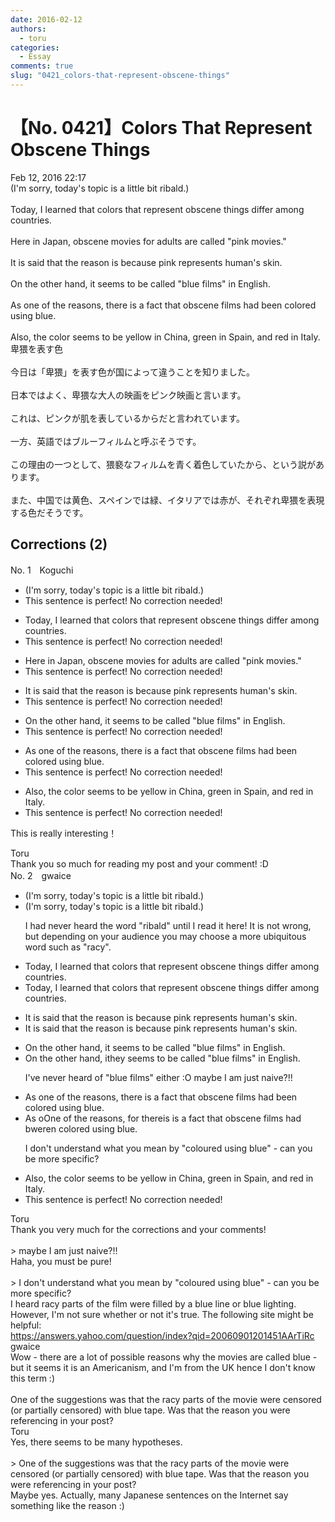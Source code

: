 ```yaml
---
date: 2016-02-12
authors:
  - toru
categories:
  - Essay
comments: true
slug: "0421_colors-that-represent-obscene-things"
---
```


# 【No. 0421】Colors That Represent Obscene Things
<div class="date">Feb 12, 2016 22:17</div>
<div id="post"><div id="body_show_ori">
(I'm sorry, today's topic is a little bit ribald.)<br/><br/>Today, I learned that colors that represent obscene things differ among countries.<br/><br/>Here in Japan, obscene movies for adults are called "pink movies."<br/><br/>It is said that the reason is because pink represents human's skin.<br/><br/>On the other hand, it seems to be called "blue films" in English.<br/><br/>As one of the reasons, there is a fact that obscene films had been colored using blue.<br/><br/>Also, the color seems to be yellow in China, green in Spain, and red in Italy.
</div></div>

<!-- more -->

<div id="post_ja"><div id="body_show_mo">
卑猥を表す色<br/><br/>今日は「卑猥」を表す色が国によって違うことを知りました。<br/><br/>日本ではよく、卑猥な大人の映画をピンク映画と言います。<br/><br/>これは、ピンクが肌を表しているからだと言われています。<br/><br/>一方、英語ではブルーフィルムと呼ぶそうです。<br/><br/>この理由の一つとして、猥褻なフィルムを青く着色していたから、という説があります。<br/><br/>また、中国では黄色、スペインでは緑、イタリアでは赤が、それぞれ卑猥を表現する色だそうです。
</div></div>

## Corrections (2)
<div id="block"><div class="first_name"> No. 1　<span class="just_name">Koguchi</span></div><div id="block2">
<ul class="correction_field">
<li class="incorrect">(I'm sorry, today's topic is a little bit ribald.)</li>
<li class="corrected perfect">This sentence is perfect! No correction needed!</li>
</ul>
<ul class="correction_field">
<li class="incorrect">Today, I learned that colors that represent obscene things differ among countries.</li>
<li class="corrected perfect">This sentence is perfect! No correction needed!</li>
</ul>
<ul class="correction_field">
<li class="incorrect">Here in Japan, obscene movies for adults are called "pink movies."</li>
<li class="corrected perfect">This sentence is perfect! No correction needed!</li>
</ul>
<ul class="correction_field">
<li class="incorrect">It is said that the reason is because pink represents human's skin.</li>
<li class="corrected perfect">This sentence is perfect! No correction needed!</li>
</ul>
<ul class="correction_field">
<li class="incorrect">On the other hand, it seems to be called "blue films" in English.</li>
<li class="corrected perfect">This sentence is perfect! No correction needed!</li>
</ul>
<ul class="correction_field">
<li class="incorrect">As one of the reasons, there is a fact that obscene films had been colored using blue.</li>
<li class="corrected perfect">This sentence is perfect! No correction needed!</li>
</ul>
<ul class="correction_field">
<li class="incorrect">Also, the color seems to be yellow in China, green in Spain, and red in Italy.</li>
<li class="corrected perfect">This sentence is perfect! No correction needed!</li>
</ul>
<p class="comment_small">
 This is really interesting！
</p>

</div><div class="name"><span class="just_name">Toru</span><br>
Thank you so much for reading my post and your comment! :D
</div>
</div>
<div id="block"><div class="first_name"> No. 2　<span class="just_name">gwaice</span></div><div id="block2">
<ul class="correction_field">
<li class="incorrect">(I'm sorry, today's topic is a little bit ribald.)</li>
<li class="corrected correct">
(I'm sorry, today's topic is a little bit ribald.)
<p class="correction_comment">I had never heard the word "ribald" until I read it here! It is not wrong, but depending on your audience you may choose a more ubiquitous word such as "racy".</p>
</li>
</ul>
<ul class="correction_field">
<li class="incorrect">Today, I learned that colors that represent obscene things differ among countries.</li>
<li class="corrected correct">
Today, I learned that colors that represent obscene things differ among countries.
</li>
</ul>
<ul class="correction_field">
<li class="incorrect">It is said that the reason is because pink represents human's skin.</li>
<li class="corrected correct">
It is said that the reason is because pink represents human<span class="f_gray"><span class="sline">'s</span></span> skin.
</li>
</ul>
<ul class="correction_field">
<li class="incorrect">On the other hand, it seems to be called "blue films" in English.</li>
<li class="corrected correct">
On the other hand, <span class="f_gray"><span class="sline">i</span></span>t<span class="f_red">hey</span> seem<span class="f_gray"><span class="sline">s</span></span> to be called "blue films" in English.
<p class="correction_comment">I've never heard of "blue films" either :O maybe I am just naive?!!</p>
</li>
</ul>
<ul class="correction_field">
<li class="incorrect">As one of the reasons, there is a fact that obscene films had been colored using blue.</li>
<li class="corrected correct">
<span class="f_gray"><span class="sline">As o</span></span><span class="f_red">O</span>ne of the reasons<span class="f_gray"><span class="sline">,</span></span> <span class="f_red">for </span>th<span class="f_gray"><span class="sline">ere</span></span><span class="f_red">is</span> is <span class="f_gray"><span class="sline">a fac</span></span>t<span class="f_gray"><span class="sline"> t</span></span>hat obscene films <span class="f_gray"><span class="sline">had b</span></span><span class="f_red">w</span>e<span class="f_red">r</span>e<span class="f_gray"><span class="sline">n</span></span> colored using blue.
<p class="correction_comment">I don't understand what you mean by "coloured using blue" - can you be more specific?</p>
</li>
</ul>
<ul class="correction_field">
<li class="incorrect">Also, the color seems to be yellow in China, green in Spain, and red in Italy.</li>
<li class="corrected perfect">This sentence is perfect! No correction needed!</li>
</ul>
</div><div class="name"><span class="just_name">Toru</span><br>
Thank you very much for the corrections and your comments!<br/><br/>&gt; maybe I am just naive?!!<br/>Haha, you  must be pure!<br/><br/>&gt; I don't understand what you mean by "coloured using blue" - can you be more specific?<br/>I heard racy parts of the film were filled by a blue line or blue lighting. However, I'm not sure whether or not it's true. The following site might be helpful:<br/><a href="https://answers.yahoo.com/question/index?qid=20060901201451AArTiRc" target="_blank">https://answers.yahoo.com/question/index?qid=20060901201451AArTiRc</a>
</div>
<div class="name"><span class="just_name">gwaice</span><br>
Wow - there are a lot of possible reasons why the movies are called blue - but it seems it is an Americanism, and I'm from the UK hence I don't know this term :)<br/><br/>One of the suggestions was that the racy parts of the movie were censored (or partially censored) with blue tape. Was that the reason you were referencing in your post?
</div>
<div class="name"><span class="just_name">Toru</span><br>
Yes, there seems to be many hypotheses.<br/><br/>&gt; One of the suggestions was that the racy parts of the movie were censored (or partially censored) with blue tape. Was that the reason you were referencing in your post?<br/>Maybe yes. Actually, many Japanese sentences on the Internet say something like the reason :)
</div>
</div>

